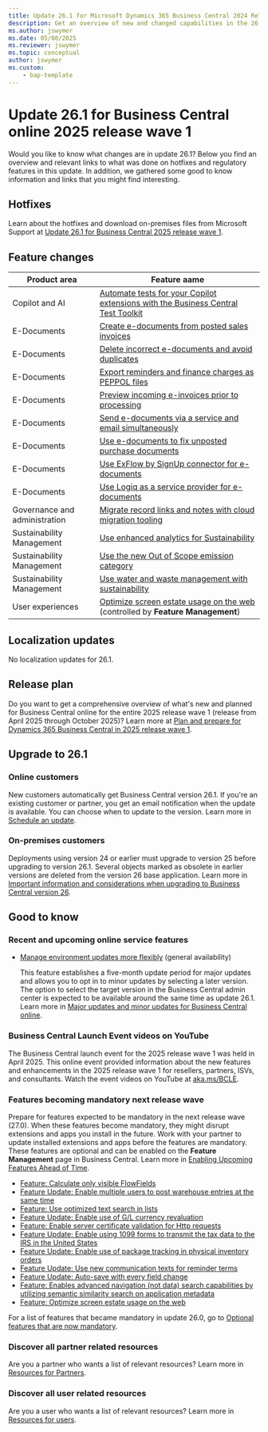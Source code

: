 ```yaml
---
title: Update 26.1 for Microsoft Dynamics 365 Business Central 2024 Release Wave 1
description: Get an overview of new and changed capabilities in the 26.1 update of Business Central online, which is part of 2025 release wave 1
ms.author: jswymer
ms.date: 05/08/2025
ms.reviewer: jswymer
ms.topic: conceptual
author: jswymer
ms.custom:
    - bap-template
---
```

# Update 26.1 for Business Central online 2025 release wave 1

Would you like to know what changes are in update 26.1? Below you find an overview and relevant links to what was done on hotfixes and regulatory features in this update. In addition, we gathered some good to know information and links that you might find interesting.

## Hotfixes

Learn about the hotfixes and download on-premises files from Microsoft Support at [Update 26.1 for Business Central 2025 release wave 1](https://support.microsoft.com/help/5059415).

## Feature changes

| Product area           | Feature aame                                                                      |
|-------------------------------|-----------------------------------------------------------------------------------|
| Copilot and AI                | [Automate tests for your Copilot extensions with the Business Central Test Toolkit](/dynamics365/release-plan/2025wave1/smb/dynamics365-business-central/automate-tests-copilot-extensions-business-central-test-toolkit) |
| E-Documents                     | [Create e-documents from posted sales invoices](/dynamics365/release-plan/2025wave1/smb/dynamics365-business-central/create-e-documents-posted-sales-invoices) |
| E-Documents                     | [Delete incorrect e-documents and avoid duplicates](/dynamics365/release-plan/2025wave1/smb/dynamics365-business-central/delete-incorrect-e-documents-avoid-duplicates) |
| E-Documents                     | [Export reminders and finance charges as PEPPOL files](/dynamics365/release-plan/2025wave1/smb/dynamics365-business-central/export-reminders-finance-charges-as-peppol-files) |
| E-Documents                     | [Preview incoming e-invoices prior to processing](/dynamics365/release-plan/2025wave1/smb/dynamics365-business-central/preview-incoming-e-invoices-prior-processing) |
| E-Documents                     | [Send e-documents via a service and email simultaneously](/dynamics365/release-plan/2025wave1/smb/dynamics365-business-central/send-e-documents-via-service-email-simultaneously) |
| E-Documents                     | [Use e-documents to fix unposted purchase documents](/dynamics365/release-plan/2025wave1/smb/dynamics365-business-central/use-e-documents-fix-unposted-purchase-credit-memos) |
| E-Documents                     | [Use ExFlow by SignUp connector for e-documents](/dynamics365/release-plan/2025wave1/smb/dynamics365-business-central/use-exflow-signup-connector-e-documents) |
| E-Documents                     | [Use Logiq as a service provider for e-documents](/dynamics365/release-plan/2025wave1/smb/dynamics365-business-central/use-new-service-providers-e-documents-framework) |
| Governance and administration | [Migrate record links and notes with cloud migration tooling](/dynamics365/release-plan/2025wave1/smb/dynamics365-business-central/migrate-record-links-notes-cloud-migration-tooling) |
| Sustainability Management     | [Use enhanced analytics for Sustainability](/dynamics365/release-plan/2025wave1/smb/dynamics365-business-central/use-enhanced-analytics-sustainability) |
| Sustainability Management     | [Use the new Out of Scope emission category](/dynamics365/release-plan/2025wave1/smb/dynamics365-business-central/use-new-out-scope-emission-category) |
| Sustainability Management     | [Use water and waste management with sustainability](/dynamics365/release-plan/2025wave1/smb/dynamics365-business-central/use-water-waste-management-sustainability) |
|User experiences|[Optimize screen estate usage on the web](/dynamics365/release-plan/2025wave1/smb/dynamics365-business-central/optimize-screen-estate-usage-web) (controlled by **Feature Management**)|

## Localization updates

No localization updates for 26.1.

## Release plan

Do you want to get a comprehensive overview of what's new and planned for Business Central online for the entire 2025 release wave 1 (release from April 2025 through October 2025)? Learn more at [Plan and prepare for Dynamics 365 Business Central in 2025 release wave 1](/dynamics365/release-plan/2025wave1/smb/dynamics365-business-central/)<!--(https://aka.ms/BCReleasePlan)-->.

## Upgrade to 26.1

### Online customers

New customers automatically get Business Central version 26.1. If you're an existing customer or partner, you get an email notification when the update is available. You can choose when to update to the version. Learn more in [Schedule an update](../administration/tenant-admin-center-update-management#schedule-an-update).

### On-premises customers

Deployments using version 24 or earlier must upgrade to version 25 before upgrading to version 26.1. Several objects marked as obsolete in earlier versions are deleted from the version 26 base application. Learn more in [Important information and considerations when upgrading to Business Central version 26](../upgrade/upgrade-considerations-v26.md).

## Good to know

### Recent and upcoming online service features

- [Manage environment updates more flexibly](/dynamics365/release-plan/2025wave1/smb/dynamics365-business-central/manage-environment-updates-more-flexibly) (general availability)

  This feature establishes a five-month update period for major updates and allows you to opt in to minor updates by selecting a later version. The option to select the target version in the Business Central admin center is expected to be available around the same time as update 26.1. Learn more in [Major updates and minor updates for Business Central online](../administration/update-rollout-timeline.md).  

### Business Central Launch Event videos on YouTube

The Business Central launch event for the 2025 release wave 1 was held in April 2025. This online event provided information about the new features and enhancements in the 2025 release wave 1 for resellers, partners, ISVs, and consultants. Watch the event videos on YouTube at [aka.ms/BCLE](https://aka.ms/BCLE).

### Features becoming mandatory next release wave

Prepare for features expected to be mandatory in the next release wave (27.0). When these features become mandatory, they might disrupt extensions and apps you install in the future. Work with your partner to update installed extensions and apps before the features are mandatory. These features are optional and can be enabled on the **Feature Management** page in Business Central. Learn more in [Enabling Upcoming Features Ahead of Time](../administration/feature-management.md).

- [Feature: Calculate only visible FlowFields](../developer/calculate-only-visible-flowfields-feature-key.md)
- [Feature Update: Enable multiple users to post warehouse entries at the same time](/dynamics365/business-central/design-details-warehouse-entries#creating-warehouse-transactions) <!--(/dynamics365/release-plan/2024wave2/smb/dynamics365-business-central/allow-more-than-one-user-post-warehouse-entries-at-time)-->
- [Feature: Use optimized text search in lists](/dynamics365/business-central/design-details-warehouse-entries#creating-warehouse-transactions)
- [Feature Update: Enable use of G/L currency revaluation](/dynamics365/business-central/finance-revalue-account-balances)
- [Feature: Enable server certificate validation for Http requests](../developer/devenv-httpcertvalid-feature-key.md)
- [Feature Update: Enable using 1099 forms to transmit the tax data to the IRS in the United States](/dynamics365/business-central/localfunctionality/unitedstates/set-up-use-irs1099-form)
- [Feature Update: Enable use of package tracking in physical inventory orders](/dynamics365/business-central/inventory-how-work-item-tracking)
- [Feature Update: Use new communication texts for reminder terms](/dynamics365/business-central/finance-automate-reminders)
- [Feature Update: Auto-save with every field change](/dynamics365-release-plan/2022wave2/smb/dynamics365-business-central/auto-save-as-work)
- [Feature: Enables advanced navigation (not data) search capabilities by utilizing semantic similarity search on application metadata](../developer/semantic-search-feature-key.md)
- [Feature: Optimize screen estate usage on the web](/dynamics365/release-plan/2025wave1/smb/dynamics365-business-central/optimize-screen-estate-usage-web)

For a list of features that became mandatory in update 26.0, go to [Optional features that are now mandatory](https://aka.ms/BCFeatureMgmt).

### Discover all partner related resources

Are you a partner who wants a list of relevant resources? Learn more in [Resources for Partners](https://aka.ms/BCAll).

### Discover all user related resources

Are you a user who wants a list of relevant resources? Learn more in [Resources for users](https://aka.ms/BCUsers).  
